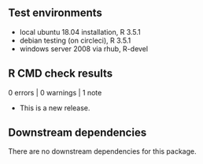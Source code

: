 ## Test environments

* local ubuntu 18.04 installation, R 3.5.1
* debian testing (on circleci), R 3.5.1
* windows server 2008 via rhub, R-devel

## R CMD check results

0 errors | 0 warnings | 1 note

* This is a new release.

## Downstream dependencies

There are no downstream dependencies for this package.